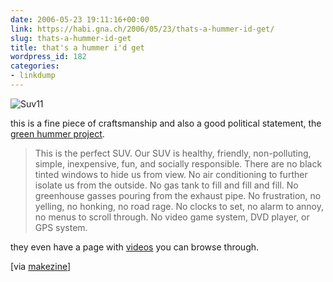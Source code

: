 ```yaml
---
date: 2006-05-23 19:11:16+00:00
link: https://habi.gna.ch/2006/05/23/thats-a-hummer-id-get/
slug: thats-a-hummer-id-get
title: that's a hummer i'd get
wordpress_id: 182
categories:
- linkdump
---
```



![Suv11](http://www.makezine.com/blog/suv11.jpg)
  
this is a fine piece of craftsmanship and also a good political statement, the [green hummer project](http://www.greenhummerproject.org/).


<blockquote>
This is the perfect SUV. Our SUV is healthy, friendly, non-polluting, simple, inexpensive, fun, and socially responsible. There are no black tinted windows to hide us from view. No air conditioning to further isolate us from the outside. No gas tank to fill and fill and fill. No greenhouse gasses pouring from the exhaust pipe. No frustration, no yelling, no honking, no road rage. No clocks to set, no alarm to annoy, no menus to scroll through. No video game system, DVD player, or GPS system.
</blockquote>


they even have a page with [videos](http://www.greenhummerproject.org/video/) you can browse through.



[via [makezine](http://www.makezine.com/blog/archive/2006/05/suv_bicycle_the_green_hummer_p.html?CMP=OTC-0D6B48984890)]

